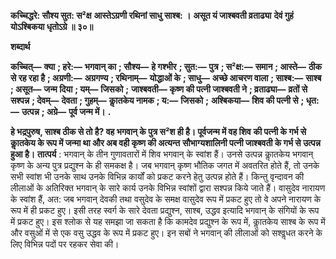 **कच्चिद्धरे: सौश्य सुत: स²क्ष** **आस्तेऽग्रणी रथिनां साधु साश्ब: ।** **असूत यं जाश्बवती व्रताढ्या** **देवं गुहं योऽश्बिकया धृतोऽग्रे ॥ ३०॥** 

**शब्दार्थ** 

**कच्चित्—** **क्या** **; हरे:—** **भगवान् का** **; सौश्य—** **हे गश्भीर** **; सुत:—** **पुत्र** **; स²क्ष:—** **समान** **; आस्ते—** **ठीक से रह रहा है** **; अग्रणी:—** **अग्रगण्य** **; रथिनाम्—** **योद्धाओं के** **; साधु—** **अच्छे आचरण वाला** **; साश्ब:—** **साश्ब** **; असूत—** **जन्म दिया** **; यम्—** **जिसको** **;** **जाश्बवती—** **कृष्ण की पत्नी जाश्बवती ने** **; व्रताढ्या—** **व्रतों से सश्पन्न** **; देवम्—** **देवता** **; गुहम्—** **काॢतकेय नामक** **; य:—** **जिसको** **;** **अश्बिकया—** **शिव की पत्नी से** **; धृत:—** **उत्पन्न** **; अग्रे—** **पूर्व जन्म में।** **.** 

**हे भद्रपुरुष, साश्ब ठीक से तो है? वह भगवान् के पुत्र स²श ही है। पूर्वजन्म में वह शिव** **की पत्नी के गर्भ से काॢतकेय के रूप में जन्मा था और अब वही कृष्ण की अत्यन्त** **सौभाग्यशालिनी पत्नी जाश्बवती के गर्भ से उत्पन्न हुआ है।** **तात्पर्य** : भगवान् के तीन गुणावतारों में शिव भगवान् के स्वांश हैं। उनसे उत्पन्न काॢतकेय भगवान् कृष्ण के अन्य पुत्र प्रद्युश्न के ही समकक्ष है। जब भगवान् कृष्ण भौतिक जगत में अवतरित होते हैं, तो उनके सभी स्वांश भी उनके साथ उनके विभिन्न कार्यों को प्रकट करने हेतु उत्पन्न होते हैं। किन्तु वृन्दावन की लीलाओं के अतिरिक्त भगवान् के सारे कार्य उनके विभिन्न स्वांशों द्वारा सश्पन्न किये जाते हैं। वासुदेव नारायण के स्वांश हैं, अत: जब भगवान् देवकी तथा वसुदेव के समक्ष वासुदेव रूप में प्रकट हुए तो वे अपने नारायण के रूप में ही प्रकट हुए। इसी तरह स्वर्ग के सारे देवता प्रद्युश्न, साश्ब, उद्धव इत्यादि भगवान् के संगियों के रूप में प्रकट हुए। इस श्लोक से यह समझा जा सकता है कि कामदेव प्रद्युश्न के रूप में, काॢतकेय साश्ब के रूप में और वसुओं में से एक वसु उद्धव के रूप में प्रकट हुए। इन सबों ने भगवान् की लीलाओं को सश्वॢधत करने के लिए विभिन्न पदों पर रहकर सेवा की।  